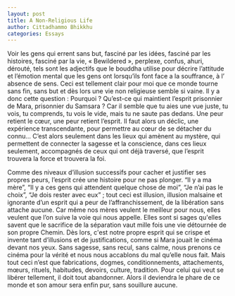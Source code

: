 ```yaml
---
layout: post
title: A Non-Religious Life
author: Cittadhammo Bhikkhu
categories: Essays
---
```


Voir les gens qui errent sans but, fasciné par les idées, fasciné par les histoires, fasciné par la vie, « Bewildered », perplexe, confus, ahuri, dérouté, tels sont les adjectifs que le bouddha utilise pour décrire l’attitude et l’émotion mental que les gens ont lorsqu’ils font face a la souffrance, à l’ absence de sens. Ceci est tellement clair pour moi que ce monde tourne sans fin, sans but et dès lors une vie non religieuse semble si vaine. Il y a donc cette question : Pourquoi ? Qu’est-ce qui maintient l’esprit prisonnier de Mara, prisonnier du Samsara ? Car il semble que tu aies une vue juste, tu vois, tu comprends, tu vois le vide, mais tu ne saute pas dedans. Une peur retient le cœur, une peur retient l’esprit. Il faut alors un déclic, une expérience transcendante, pour permettre au cœur de se détacher du connu… C’est alors seulement dans les lieux qui amènent au mystère, qui permettent de connecter la sagesse et la conscience, dans ces lieux seulement, accompagnés de ceux qui ont déjà traversé, que l’esprit trouvera la force et trouvera la foi.


Comme des niveaux d’illusion successifs pour cacher et justifier ses propres peurs, l’esprit crée une histoire pour ne pas plonger. “Il y a ma mère”, “Il y a ces gens qui attendent quelque chose de moi”, “Je n’ai pas le choix”, “Je dois rester avec eux” ; tout ceci est illusion, illusion malsaine et ignorante d’un esprit qui a peur de l’affranchissement, de la libération sans attache aucune. Car même nos mères veulent le meilleur pour nous, elles veulent que l’on suive la voie qui nous appelle. Elles sont si sages qu'elles savent que le sacrifice de la séparation vaut mille fois une vie détournée de son propre Chemin. Dès lors, c'est notre propre esprit qui se crispe et invente tant d’illusions et de justifications, comme si Mara jouait le cinéma devant nos yeux. Sans sagesse, sans recul, sans calme, nous prenons ce cinéma pour la vérité et nous nous accablons du mal qu’elle nous fait. Mais tout ceci n’est que fabrications, dogmes, conditionnements, attachements, mœurs, rituels, habitudes, devoirs, culture, tradition. Pour celui qui veut se libérer tellement, il doit tout abandonner. Alors il deviendra le phare de ce monde et son amour sera enfin pur, sans souillure aucune.

